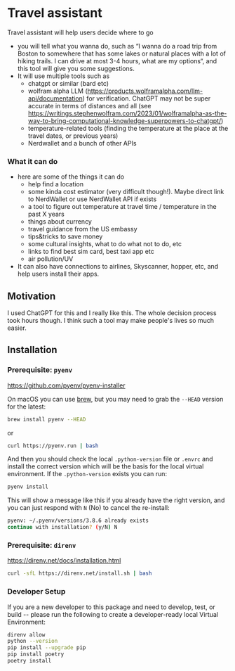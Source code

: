 # Travel assistant

Travel assistant will help users decide where to go

- you will tell what you wanna do, such as “I wanna do a road trip from Boston to somewhere that has some lakes or natural places with a lot of hiking trails. I can drive at most 3-4 hours, what are my options“, and this tool will give you some suggestions.
- It will use multiple tools such as
    - chatgpt or similar (bard etc)
    - wolfram alpha LLM (https://products.wolframalpha.com/llm-api/documentation) for verification. ChatGPT may not be super accurate in terms of distances and all (see https://writings.stephenwolfram.com/2023/01/wolframalpha-as-the-way-to-bring-computational-knowledge-superpowers-to-chatgpt/)
    - temperature-related tools (finding the temperature at the place at the travel dates, or previous years)
    - Nerdwallet and a bunch of other APIs

### What it can do

- here are some of the things it can do
    - help find a location
    - some kinda cost estimator (very difficult though!). Maybe direct link to NerdWallet or use NerdWallet API if exists
    - a tool to figure out temperature at travel time / temperature in the past X years
    - things about currency
    - travel guidance from the US embassy
    - tips&tricks to save money
    - some cultural insights, what to do what not to do, etc
    - links to find best sim card, best taxi app etc
    - air pollution/UV
- It can also have connections to airlines, Skyscanner, hopper, etc, and help users install their apps.

## Motivation

I used ChatGPT for this and I really like this. The whole decision process took hours though. I think such a tool may make people's lives so much easier. 

## Installation

### Prerequisite: `pyenv`

https://github.com/pyenv/pyenv-installer

On macOS you can use [brew](https://brew.sh), but you may need to grab the `--HEAD` version for the latest:

```bash
brew install pyenv --HEAD
```

or

```bash
curl https://pyenv.run | bash
```

And then you should check the local `.python-version` file or `.envrc` and install the correct version which will be the basis for the local virtual environment. If the `.python-version` exists you can run:

```bash
pyenv install
```

This will show a message like this if you already have the right version, and you can just respond with `N` (No) to cancel the re-install:

```bash
pyenv: ~/.pyenv/versions/3.8.6 already exists
continue with installation? (y/N) N
```

### Prerequisite: `direnv`

https://direnv.net/docs/installation.html

```bash
curl -sfL https://direnv.net/install.sh | bash
```


### Developer Setup

If you are a new developer to this package and need to develop, test, or build -- please run the following to create a developer-ready local Virtual Environment:

```bash
direnv allow
python --version
pip install --upgrade pip
pip install poetry
poetry install
```
